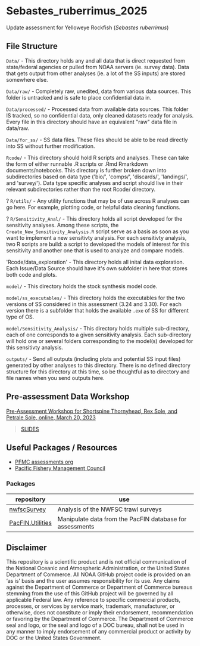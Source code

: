 # Sebastes_ruberrimus_2025
Update assessment for Yelloweye Rockfish (*Sebastes ruberrimus*)

## File Structure 
`Data/` - This directory holds any and all data that is direct requested from state/federal agencies or pulled from NOAA servers (ie. survey data). Data that gets output from other analyses (ie. a lot of the SS inputs) are stored somewhere else.

  `Data/raw/` - Completely raw, unedited, data from various data sources. This folder is untracked and is safe to place confidential data in.

  `Data/processed/` - Processed data from available data sources. This folder IS tracked, so no confidential data, only cleaned datasets ready for analysis. Every file in this directory should have an equivalent "raw" data file in data/raw.

  `Data/for_ss/` - SS data files. These files should be able to be read directly into SS without further modification.
  
`Rcode/` - This directory should hold R scripts and analyses. These can take the form of either runnable .R scripts or .Rmd Rmarkdown documents/notebooks. This directory is further broken down into subdirectories based on data type ('bio/', 'comps/', 'discards/', 'landings/', and 'survey/'). Data type specific analyses and script should live in their relevant subdirectories rather than the root Rcode/ directory.

? `R/utils/` - Any utility functions that may be of use across R analyses can go here. For example, plotting code, or helpful data cleaning functions.

? `R/Sensitivity_Anal/` - This directory holds all script developed for the sensitivity analyses. Among these scripts, the `Create_New_Sensitivity_Analysis.R` script serve as a basis as soon as you want to implement a new sensitivty analysis. For each sensitivty analysis, two R scripts are build: a script to developed the models of interest for this sensitivity and another one that is used to analyze and compare models.

  'Rcode/data_exploration' - This directory holds all inital data exploration. Each Issue/Data Source should have it's own subfolder in here that stores both code and plots.

`model/` - This directory holds the stock synthesis model code.

  `model/ss_executables/` - This directory holds the executables for the two versions of SS considered in this assessment (3.24 and 3.30). For each version there is a subfolder that holds the available `.exe` of SS for different type of OS.

  `model/Sensitivity_Analysis/` - This directory holds multiple sub-directory, each of one corresponds to a given sensitivity analysis. Each sub-directory will hold one or several folders corresponding to the model(s) developed for this sensitivty analysis.

`outputs/` - Send all outputs (including plots and potential SS input files) generated by other analyses to this directory. There is no defined directory structure for this directory at this time, so be thoughtful as to directory and file names when you send outputs here.

## Pre-assessment Data Workshop

[Pre-Assessment Workshop for Shortspine Thornyhead, Rex Sole, and Petrale Sole, online, March 20, 2023](https://www.pcouncil.org/events/pre-assessment-workshop-for-shortspine-thornyhead-rex-sole-and-petrale-sole-to-be-held-online-march-20-2023/)

> [SLIDES](https://www.pcouncil.org/documents/2023/03/shortspine-thornyhead-workshop-presentation-march-20-2023.pdf/)

## Useful Packages / Resources

* [PFMC assessments org](https://github.com/pfmc-assessments)
* [Pacific Fishery Management Council](https://www.pcouncil.org)

### Packages
repository | use 
-- | -- 
[nwfscSurvey](http://pfmc-assessments.github.io/nwfscSurvey/) | Analysis of the NWFSC trawl surveys 
[PacFIN.Utilities](https://pfmc-assessments.github.io/PacFIN.Utilities/) | Manipulate data from the PacFIN database for assessments 

## Disclaimer 

This repository is a scientific product and is not official communication of the National Oceanic and Atmospheric Administration, or the United States Department of Commerce. All NOAA GitHub project code is provided on an ‘as is’ basis and the user assumes responsibility for its use. Any claims against the Department of Commerce or Department of Commerce bureaus stemming from the use of this GitHub project will be governed by all applicable Federal law. Any reference to specific commercial products, processes, or services by service mark, trademark, manufacturer, or otherwise, does not constitute or imply their endorsement, recommendation or favoring by the Department of Commerce. The Department of Commerce seal and logo, or the seal and logo of a DOC bureau, shall not be used in any manner to imply endorsement of any commercial product or activity by DOC or the United States Government.
